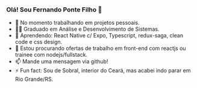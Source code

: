 ### Olá! Sou Fernando Ponte Filho 👋

- 🔭 No momento trabalhando em projetos pessoais.
- 👨‍🎓 Graduado em Análise e Desenvolvimento de Sistemas.
- 🌱 Aprendendo: React Native c/ Expo, Typescript, redux-saga, clean code e css design.
- 👯 Estou procurando ofertas de trabalho em front-end com reactjs ou trainee com nodejs/fullstack.
- 📫 Mande uma mensagem via github!
- ⚡ Fun fact: Sou de Sobral, interior do Ceará, mas acabei indo parar em Rio Grande/RS.

<!--
**fpontef/fpontef** is a ✨ _special_ ✨ repository because its `README.md` (this file) appears on your GitHub profile.

Here are some ideas to get you started:

- 🔭 I’m currently working on ...
- 🌱 I’m currently learning ...
- 👯 I’m looking to collaborate on ...
- 🤔 I’m looking for help with ...
- 💬 Ask me about ...
- 📫 How to reach me: ...
- 😄 Pronouns: ...
- ⚡ Fun fact: ...
-->
